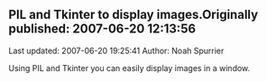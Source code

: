 ## PIL and Tkinter to display images.Originally published: 2007-06-20 12:13:56 
Last updated: 2007-06-20 19:25:41 
Author: Noah Spurrier 
 
Using PIL and Tkinter you can easily display images in a window.